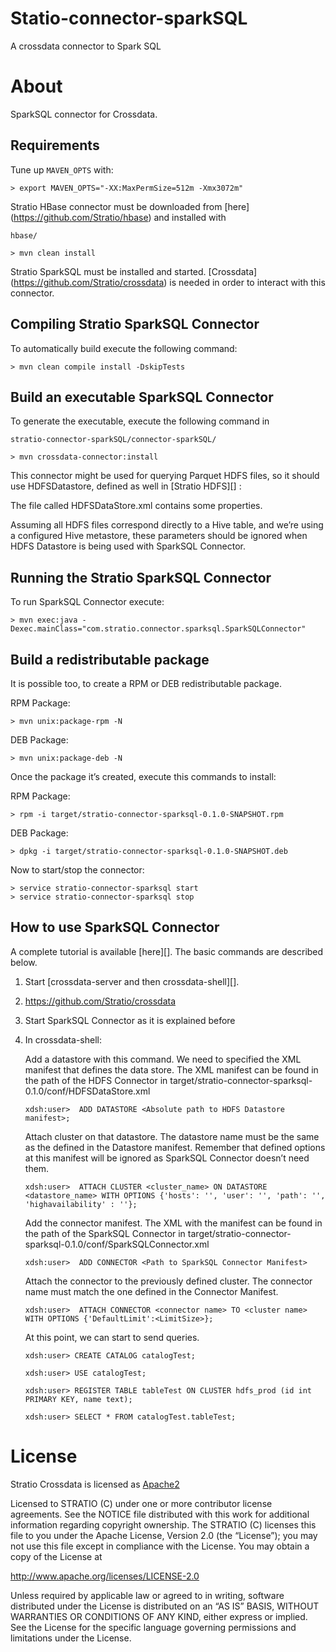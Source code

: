 Statio-connector-sparkSQL
======================

A crossdata connector to Spark SQL

About
=====

SparkSQL connector for Crossdata.

Requirements
------------

Tune up ```MAVEN_OPTS``` with:

    > export MAVEN_OPTS="-XX:MaxPermSize=512m -Xmx3072m"

Stratio HBase connector must be downloaded from  [here] (<https://github.com/Stratio/hbase>) and installed with

    hbase/

    > mvn clean install

Stratio SparkSQL must be installed and started. [Crossdata] (<https://github.com/Stratio/crossdata>) is needed in order to interact with this connector.

Compiling Stratio SparkSQL Connector
------------------------------------

To automatically build execute the following command:

    > mvn clean compile install -DskipTests

Build an executable SparkSQL Connector
--------------------------------------

To generate the executable, execute the following command in

    stratio-connector-sparkSQL/connector-sparkSQL/

    > mvn crossdata-connector:install

This connector might be used for querying Parquet HDFS files, so it should use HDFSDatastore, defined as well in [Stratio HDFS][] :

The file called HDFSDataStore.xml contains some properties.

Assuming all HDFS files correspond directly to a Hive table, and we’re using a configured Hive metastore, these parameters should be ignored when HDFS Datastore is being used with SparkSQL Connector.

Running the Stratio SparkSQL Connector
--------------------------------------

To run SparkSQL Connector execute:

    > mvn exec:java -Dexec.mainClass="com.stratio.connector.sparksql.SparkSQLConnector"

Build a redistributable package
-------------------------------

It is possible too, to create a RPM or DEB redistributable package.

RPM Package:

    > mvn unix:package-rpm -N

DEB Package:

    > mvn unix:package-deb -N

Once the package it’s created, execute this commands to install:

RPM Package:

    > rpm -i target/stratio-connector-sparksql-0.1.0-SNAPSHOT.rpm

DEB Package:

    > dpkg -i target/stratio-connector-sparksql-0.1.0-SNAPSHOT.deb

Now to start/stop the connector:

    > service stratio-connector-sparksql start
    > service stratio-connector-sparksql stop

How to use SparkSQL Connector
-----------------------------

A complete tutorial is available [here][]. The basic commands are described below.

1.  Start [crossdata-server and then crossdata-shell][].
2.  <https://github.com/Stratio/crossdata>
3.  Start SparkSQL Connector as it is explained before
4.  In crossdata-shell:

    Add a datastore with this command. We need to specified the XML manifest that defines the data store. The XML manifest can be found in the path of the HDFS Connector in target/stratio-connector-sparksql-0.1.0/conf/HDFSDataStore.xml

        xdsh:user>  ADD DATASTORE <Absolute path to HDFS Datastore manifest>;

    Attach cluster on that datastore. The datastore name must be the same as the defined in the Datastore manifest. Remember that defined options at this manifest will be ignored as SparkSQL Connector doesn’t need them.

        xdsh:user>  ATTACH CLUSTER <cluster_name> ON DATASTORE <datastore_name> WITH OPTIONS {'hosts': '', 'user': '', 'path': '', 'highavailability' : ''};

    Add the connector manifest. The XML with the manifest can be found in the path of the SparkSQL Connector in target/stratio-connector-sparksql-0.1.0/conf/SparkSQLConnector.xml

        xdsh:user>  ADD CONNECTOR <Path to SparkSQL Connector Manifest>

    Attach the connector to the previously defined cluster. The connector name must match the one defined in the Connector Manifest.

        xdsh:user>  ATTACH CONNECTOR <connector name> TO <cluster name> WITH OPTIONS {'DefaultLimit':<LimitSize>};

    At this point, we can start to send queries.

        xdsh:user> CREATE CATALOG catalogTest;

        xdsh:user> USE catalogTest;

        xdsh:user> REGISTER TABLE tableTest ON CLUSTER hdfs_prod (id int PRIMARY KEY, name text);

        xdsh:user> SELECT * FROM catalogTest.tableTest;

License
=======

Stratio Crossdata is licensed as [Apache2][]

Licensed to STRATIO (C) under one or more contributor license agreements. See the NOTICE file distributed with this work for additional information regarding copyright ownership. The STRATIO (C) licenses this file to you under the Apache License, Version 2.0 (the “License”); you may not use this file except in compliance with the License. You may obtain a copy of the License at

<http://www.apache.org/licenses/LICENSE-2.0>

Unless required by applicable law or agreed to in writing, software distributed under the License is distributed on an “AS IS” BASIS, WITHOUT WARRANTIES OR CONDITIONS OF ANY KIND, either express or implied. See the License for the specific language governing permissions and limitations under the License.

[Apache2]: http://www.apache.org/licenses/LICENSE-2.0.txt